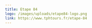 ```yaml
---
title: Etape 84
logo: /images/uploads/etape84-logo.png
link: https://www.tphtours.fr/etape-84
---
```

